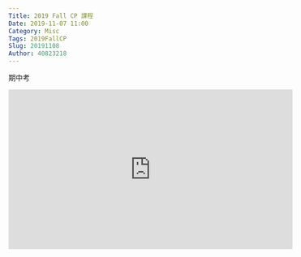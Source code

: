 ```yaml
---
Title: 2019 Fall CP 課程
Date: 2019-11-07 11:00
Category: Misc
Tags: 2019FallCP
Slug: 20191108
Author: 40823218
---
```


期中考

<!-- PELICAN_END_SUMMARY -->

<iframe width="560" height="315" src="https://www.youtube.com/embed/-t9iUkMQAGw" frameborder="0" allow="accelerometer; autoplay; encrypted-media; gyroscope; picture-in-picture" allowfullscreen></iframe>